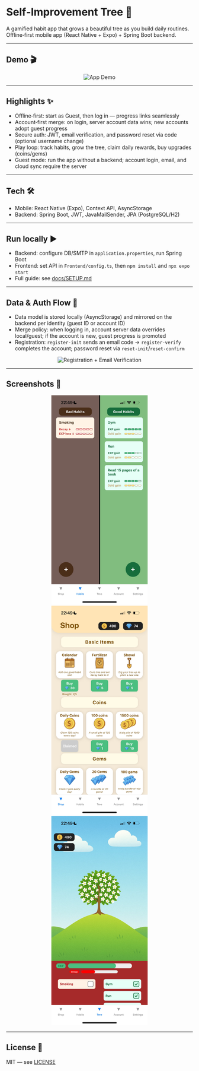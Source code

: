 # Self‑Improvement Tree 🌱

A gamified habit app that grows a beautiful tree as you build daily routines. Offline‑first mobile app (React Native + Expo) + Spring Boot backend.

---

## Demo 🎬

<p align="center">
  <img src="docs/media/demo.gif" alt="App Demo" width="320" />
</p>

---

## Highlights ✨

- Offline‑first: start as Guest, then log in — progress links seamlessly
- Account‑first merge: on login, server account data wins; new accounts adopt guest progress
- Secure auth: JWT, email verification, and password reset via code (optional username change)
- Play loop: track habits, grow the tree, claim daily rewards, buy upgrades (coins/gems)
- Guest mode: run the app without a backend; account login, email, and cloud sync require the server

---

## Tech 🛠

- Mobile: React Native (Expo), Context API, AsyncStorage
- Backend: Spring Boot, JWT, JavaMailSender, JPA (PostgreSQL/H2)

---

## Run locally ▶️

- Backend: configure DB/SMTP in `application.properties`, run Spring Boot
- Frontend: set API in `Frontend/config.ts`, then `npm install` and `npx expo start`
- Full guide: see [docs/SETUP.md](docs/SETUP.md)

---

## Data & Auth Flow 🔐

- Data model is stored locally (AsyncStorage) and mirrored on the backend per identity (guest ID or account ID)
- Merge policy: when logging in, account server data overrides local/guest; if the account is new, guest progress is promoted
- Registration: `register-init` sends an email code → `register-verify` completes the account; password reset via `reset-init`/`reset-confirm`

<p align="center">
  <img src="docs/media/registration_and_email_verification.gif" alt="Registration + Email Verification" width="320" />
</p>

---

## Screenshots 📸

<p align="center">
  <img src="docs/media/habits_screen.png" alt="Habits Screen" width="260" />
  <img src="docs/media/shop_screen.png" alt="Shop" width="260" />
  <img src="docs/media/tree_screen.png" alt="Tree" width="260" />
</p>

---

## License 📝

MIT — see [LICENSE](LICENSE)
